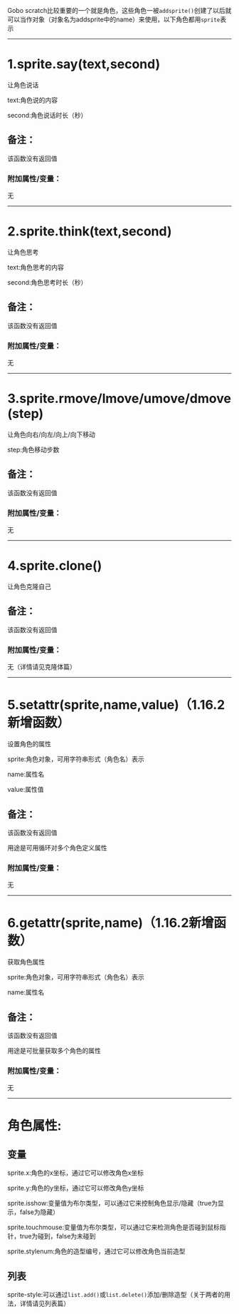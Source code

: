 Gobo scratch比较重要的一个就是角色，这些角色一被`addsprite()`创建了以后就可以当作对象（对象名为addsprite中的name）来使用，以下角色都用`sprite`表示


***


# 1.sprite.say(text,second)


让角色说话


text:角色说的内容


second:角色说话时长（秒）


## 备注：


该函数没有返回值


### 附加属性/变量：


无


***


# 2.sprite.think(text,second)


让角色思考


text:角色思考的内容


second:角色思考时长（秒）


## 备注：


该函数没有返回值



### 附加属性/变量：


无


***


# 3.sprite.rmove/lmove/umove/dmove(step)





让角色向右/向左/向上/向下移动





step:角色移动步数


## 备注：


该函数没有返回值


### 附加属性/变量：


无


***


# 4.sprite.clone()


让角色克隆自己







## 备注：


该函数没有返回值


### 附加属性/变量：


无（详情请见克隆体篇）


***


# 5.setattr(sprite,name,value)（1.16.2新增函数）


设置角色的属性


sprite:角色对象，可用字符串形式（角色名）表示


name:属性名


value:属性值



## 备注：


该函数没有返回值


用途是可用循环对多个角色定义属性


### 附加属性/变量：


无


***



# 6.getattr(sprite,name)（1.16.2新增函数）


获取角色属性


sprite:角色对象，可用字符串形式（角色名）表示


name:属性名



## 备注：


该函数没有返回值


用途是可批量获取多个角色的属性


### 附加属性/变量：


无


***


# 角色属性:


## 变量


sprite.x:角色的x坐标，通过它可以修改角色x坐标


sprite.y:角色的y坐标，通过它可以修改角色y坐标


sprite.isshow:变量值为布尔类型，可以通过它来控制角色显示/隐藏（true为显示，false为隐藏）


sprite.touchmouse:变量值为布尔类型，可以通过它来检测角色是否碰到鼠标指针，true为碰到，false为未碰到


sprite.stylenum:角色的造型编号，通过它可以修改角色当前造型


## 列表


sprite-style:可以通过`list.add()`或`list.delete()`添加/删除造型（关于两者的用法，详情请见列表篇）
